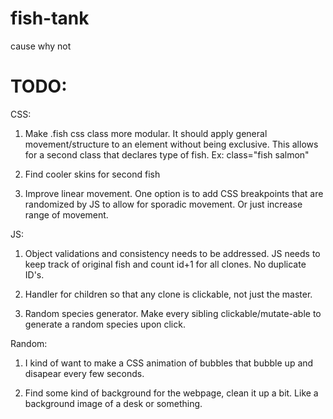fish-tank
=========

cause why not


TODO:
=====

CSS:

1. Make .fish css class more modular.  It should apply general movement/structure to an element without being exclusive.  This allows for a second class that declares type of fish. Ex: class="fish salmon"

2. Find cooler skins for second fish

3. Improve linear movement.  One option is to add CSS breakpoints that are randomized by JS to allow for sporadic movement.  Or just increase range of movement.

JS:

1. Object validations and consistency needs to be addressed.  JS needs to keep track of original fish and count id+1 for all clones.  No duplicate ID's.

2. Handler for children so that any clone is clickable, not just the master.

3. Random species generator.  Make every sibling clickable/mutate-able to generate a random species upon click.


Random:

1. I kind of want to make a CSS animation of bubbles that bubble up and disapear every few seconds.

2. Find some kind of background for the webpage, clean it up a bit.  Like a background image of a desk or something.
